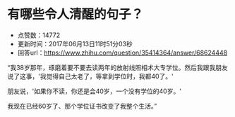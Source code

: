 # 有哪些令人清醒的句子？
- 点赞数：14772
- 更新时间：2017年06月13日11时51分03秒
- 回答url：https://www.zhihu.com/question/35414364/answer/68624448
<body>
 <p data-pid="hwAkUX3l">“我38岁那年，琢磨着要不要去读两年的放射线照相术大专学位。然后我跟我朋友说了这事，'我觉得自己太老了，等拿到学位时，我都40了。'</p>
 <p data-pid="_V1IMPvh">朋友说，'如果你不读，你还是会40岁，一个没有学位的40岁。'</p>
 <p data-pid="zSBG5yHe">我现在已经60岁了、那个学位证书改变了我整个生活。”</p>
</body>
